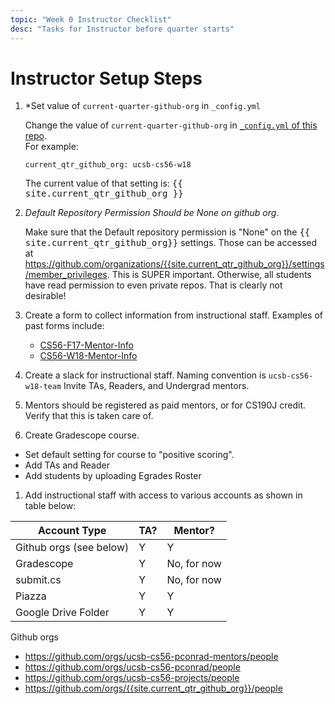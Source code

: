 ```yaml
---
topic: "Week 0 Instructor Checklist"
desc: "Tasks for Instructor before quarter starts"
---
```


# Instructor Setup Steps

1. *Set value of `current-quarter-github-org` in `_config.yml`

   Change the value of `current-quarter-github-org` 
   in 
   [`_config.yml` of this repo](https://github.com/ucsb-cs56-pconrad-mentors/ucsb-cs56-pconrad-mentors.github.io/blob/master/_config.yml).  
   For example:

   ```
   current_qtr_github_org: ucsb-cs56-w18
   ```

   The current value of that setting is: <tt>{{ site.current_qtr_github_org }}</tt>

1. *Default Repository Permission Should be None on github org*.   

   Make 
   sure that the Default repository permission is "None" 
   on the <tt>{{ site.current_qtr_github_org}}</tt> settings. 
   Those can be accessed at <https://github.com/organizations/{{site.current_qtr_github_org}}/settings/member_privileges>. 
   This is SUPER important.  Otherwise, all students have read permission to even private repos.  That is clearly not desirable!

1. Create a form to collect information from instructional staff.    Examples of past forms include:
    * [CS56-F17-Mentor-Info](https://docs.google.com/forms/d/1NFRtNhKddOgGrIIWV16nLfrykSo_hDMwS5JfVNhxv78/edit)
    * [CS56-W18-Mentor-Info](https://docs.google.com/forms/d/1SZgLzL2vfY61D7653PEuerUNf7zjtJsXzE0GFlSacV4/edit)
    

1. Create a slack for instructional staff.  Naming convention is `ucsb-cs56-w18-team`
   Invite TAs, Readers, and Undergrad mentors.

1.  Mentors should be registered as paid mentors, or for CS190J credit. Verify that this is taken care of.
     
1.  Create Gradescope course.   
   * Set default setting for course to "positive scoring".     
   * Add TAs and Reader
   * Add students by uploading Egrades Roster
     
1.  Add instructional staff with access to various accounts as shown in table below:


   | Account Type |  TA?   | Mentor?   |
   |--------------|--------|-----------|
   | Github orgs (see below) |  Y     |    Y      |
   | Gradescope   |   Y     |   No, for now |
   | submit.cs    |   Y     |  No, for now |
   | Piazza       |   Y     |   Y    |
   | Google Drive Folder | Y    |  Y    |


   Github orgs
   
   * <https://github.com/orgs/ucsb-cs56-pconrad-mentors/people>
   * <https://github.com/orgs/ucsb-cs56-pconrad/people> 
   * <https://github.com/orgs/ucsb-cs56-projects/people> 
   * <https://github.com/orgs/{{site.current_qtr_github_org}}/people> 



